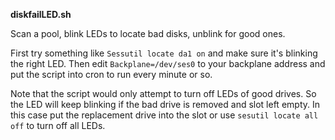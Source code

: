 **diskfailLED.sh**

Scan a pool, blink LEDs to locate bad disks, unblink for good ones. 

First try something like `Sessutil locate da1 on` and make sure it's blinking the right LED. Then edit `Backplane=/dev/ses0` to your backplane address and put the script into cron to run every minute or so.

Note that the script would only attempt to turn off LEDs of good drives. So the LED will keep blinking if the bad drive is removed and slot left empty. In this case put the replacement drive into the slot or use `sesutil locate all off` to turn off all LEDs.
